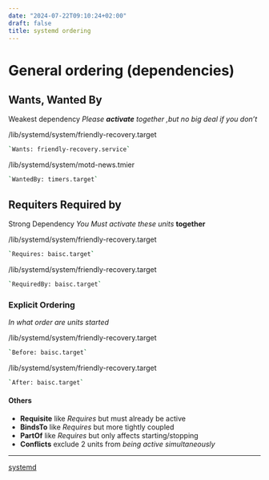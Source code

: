 ```yaml
---
date: "2024-07-22T09:10:24+02:00"
draft: false
title: systemd ordering
---
```


# General ordering (dependencies)

## Wants, Wanted By

Weakest dependency *Please **activate** together ,but no big deal if you
don’t*

/lib/systemd/system/friendly-recovery.target

``` bash
`Wants: friendly-recovery.service`
```

/lib/systemd/system/motd-news.tmier

``` bash
`WantedBy: timers.target`
```

## Requiters Required by

Strong Dependency *You Must activate these units* **together**

/lib/systemd/system/friendly-recovery.target

``` bash
`Requires: baisc.target`
```

/lib/systemd/system/friendly-recovery.target

``` bash
`RequiredBy: baisc.target`
```

### Explicit Ordering

*In what order are units started*

/lib/systemd/system/friendly-recovery.target

``` bash
`Before: baisc.target`
```

/lib/systemd/system/friendly-recovery.target

``` bash
`After: baisc.target`
```

#### Others

-   **Requisite** like *Requires* but must already be active
-   **BindsTo** like *Requires* but more tightly coupled
-   **PartOf** like *Requires* but only affects starting/stopping
-   **Conflicts** exclude 2 units from *being active simultaneously*

------------------------------------------------------------------------

[systemd](/Notes/posts/systemd)
